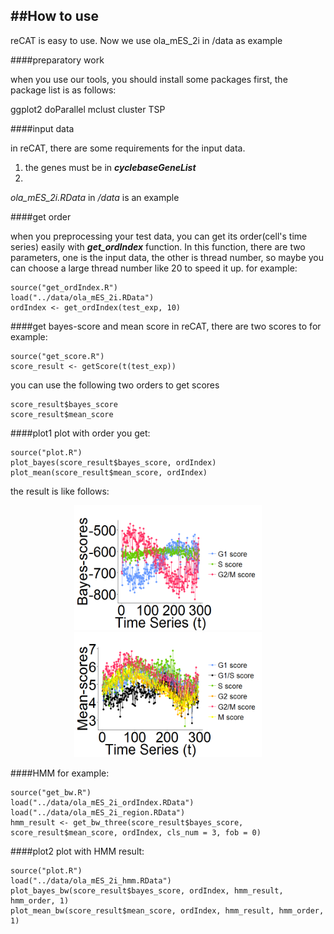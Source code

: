 ##How to use
----------
reCAT is easy to use. Now we use ola_mES_2i in /data as example

####preparatory work

when you use our tools, you should install some packages first, the package list is as follows:

ggplot2
doParallel
mclust
cluster
TSP

####input data

in reCAT, there are some  requirements for the input data. 

1. the genes must be in ***cyclebaseGeneList***
2. 

*ola_mES_2i.RData* in */data* is an example

####get order

when you preprocessing your test data, you can get its order(cell's time series) easily with ***get_ordIndex*** function. In this function, there are two parameters, one is the input data, the other is thread number, so maybe you can choose a large thread number like 20 to speed it up. 
for example:

	source("get_ordIndex.R")
	load("../data/ola_mES_2i.RData")
	ordIndex <- get_ordIndex(test_exp, 10)

####get bayes-score and mean score
in reCAT, there are two scores to 
for example:

	source("get_score.R")
	score_result <- getScore(t(test_exp))
you can use the following two orders to get scores

	score_result$bayes_score
	score_result$mean_score

####plot1
plot with order you get:

	source("plot.R")
	plot_bayes(score_result$bayes_score, ordIndex)
	plot_mean(score_result$mean_score, ordIndex)
the result is like follows:

<div align="center">
<img src="./pic/ola_2i_bayes.png" width = "300" height = "200" alt="ola_2i_bayes"/>
<img src="./pic/ola_2i_mean.png" width = "300" height = "200" alt="ola_2i_mean"/>
</div>

####HMM
for example:
	
	source("get_bw.R")
	load("../data/ola_mES_2i_ordIndex.RData")
	load("../data/ola_mES_2i_region.RData")
	hmm_result <- get_bw_three(score_result$bayes_score, score_result$mean_score, ordIndex, cls_num = 3, fob = 0)

####plot2
plot with HMM result:
	
	source("plot.R")
	load("../data/ola_mES_2i_hmm.RData")
	plot_bayes_bw(score_result$bayes_score, ordIndex, hmm_result, hmm_order, 1)
	plot_mean_bw(score_result$mean_score, ordIndex, hmm_result, hmm_order, 1)